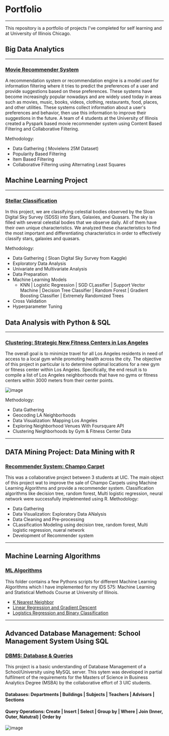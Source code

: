 # Portfolio

---
This repository is a portfolio of projects I've completed for self learning and at University of Illinois Chicago. 

## Big Data Analytics
---
### [Movie Recommender System](https://github.com/SakshamSomani/ssomani3/tree/main/Data_analysis_project/Movie%20Recommender%20System)

A recommendation system or recommendation engine is a model used for information filtering where it tries to predict the preferences of a user and provide suggestions based on these preferences. These systems have become increasingly popular nowadays and are widely used today in areas such as movies, music, books, videos, clothing, restaurants, food, places, and other utilities. These systems collect information about a user's preferences and behavior, then use this information to improve their suggestions in the future.
A team of 4 students at the University of Illinois created a Pyspark based movie recommender system using Content Based Filtering and Collaborative Filtering.

Methodology:
  + Data Gathering ( Movielens 25M Dataset) 
  + Popularity Based Filtering
  + Item Based Filtering
  + Collaborative Filtering using Alternating Least Squares
    

## Machine Learning Project
---
### [Stellar Classification](https://github.com/SakshamSomani/ssomani3/tree/main/machine_learning/Stellar%20Classification)

In this project, we are classifying celestial bodies observed by the Sloan Digital Sky Survey (SDSS) into Stars, Galaxies, and Quasars. The sky is filled with several celestial bodies that we observe daily. All of them have their own unique characteristics. We analyzed these characteristics to find the most important and differentiating characteristics in order to effectively classify stars, galaxies and quasars.


Methodology:
  + Data Gathering ( Sloan Digital Sky Survey from Kaggle) 
  + Exploratory Data Analysis
  + Univariate and Multivariate Analysis
  + Data Preparation
  + Machine Learning Models 
    * KNN | Logistic Regression | SGD CLassifier | Support Vector Machine | Decision Tree Classifier | Random Forest | Gradient Boosting Classifier | Extremely Randomized Trees
  + Cross Validation
  + Hyperparameter Tuning
  
  
## Data Analysis with Python & SQL
---
### [Clustering: Strategic New Fitness Centers in Los Angeles](https://github.com/SakshamSomani/ssomani3/blob/main/Data_analysis_project/Strategic-New-Fitness-Centers-LA/Data_Analysis_Project.ipynb)

The overall goal is to minimize travel for all Los Angeles residents in need of access to a local gym while promoting health across the city. The objective of this project in particular is to determine optimal locations for a new gym or fitness center within Los Angeles. Specifically, the end result is to compile a list of Los Angeles neighborhoods that have no gyms or fitness centers within 3000 meters from their center points.

![image](https://user-images.githubusercontent.com/75154310/196012949-c48f7c08-bfc9-4837-95f2-f21d8aaff79c.png)


Methodology:
  + Data Gathering
  + Geocoding LA Neighborhoods
  + Data Visualization: Mapping Los Angeles
  + Exploring Neighborhood Venues With Foursquare API
  + Clustering Neighborhoods by Gym & Fitness Center Data
  
---  
  ## DATA Mining Project: Data Mining with R 

### [Recommender System: Champo Carpet](https://github.com/SakshamSomani/ssomani3/blob/main/Data%20Mining%20Using%20R/HW5_Sol.Rmd)
This was a collaborative project between 3 students at UIC. The main object of this project wat to improve the sale of Champo Carpets using Machine Learning Algorithms and provide a recommender system. Classification algorithms like decision tree, random forest, Multi logistic regression, neural network were successfully impletmented using R.
Methodology:
  + Data Gathering
  + Data Visualization: Exploratory Data ANalysis
  + Data Cleaning and Pre-processing
  + CLassification Modeling using decision tree, random forest, Multi logistic regression, nueral network
  + Development of Recommender system
  
  ---
  ## Machine Learning Algorithms 

### [ML Algorithms]( https://github.com/SakshamSomani/ssomani3/tree/main/machine_learning)
This folder contains a few Pythons scripts for different Machine Learning Algorithms which I have implemented for my IDS 575: Machine Learning and Statistical Methods Course at University of Illinois.

+ [K Nearest Neighbor]( https://github.com/SakshamSomani/ssomani3/blob/main/machine_learning/k_Nearest_Neighborhood.ipynb)
+ [Linear Regression and Gradient Descent]( https://github.com/SakshamSomani/ssomani3/blob/main/machine_learning/Linear_Regression_and_Gradient_Descent.ipynb)
+ [Logistics Regression and Binary Classification]( https://github.com/SakshamSomani/ssomani3/blob/main/machine_learning/Logistic_Regression_and_Binary_Classification.ipynb)

---

 ## Advanced Database Management: School Management System Using SQL 

### [DBMS: Database & Queries](https://github.com/SakshamSomani/ssomani3/tree/main/SQL_School_Management_System)
This project is a basic understanding of Database Management of a School/University using MySQL server. This sytem was developed in partial fulfilment of the requirements for the Masters of Science in Business Analytics Degree (MSBA) by the collaborative effort of 3 UIC students. 

#### Databases:  Departments | Buildings | Subjects | Teachers | Advisors | Sections

#### Query Operations: Create | Insert | Select | Group by | Where | Join (Inner, Outer, Natutral) | Order by

![image](https://user-images.githubusercontent.com/75154310/196012329-8a1ef492-981e-4708-8342-7e906bbe8117.png)  
